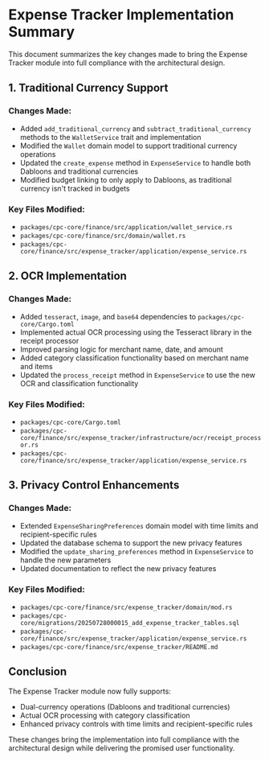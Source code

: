 # Expense Tracker Implementation Summary

This document summarizes the key changes made to bring the Expense Tracker module into full compliance with the architectural design.

## 1. Traditional Currency Support

### Changes Made:
- Added `add_traditional_currency` and `subtract_traditional_currency` methods to the `WalletService` trait and implementation
- Modified the `Wallet` domain model to support traditional currency operations
- Updated the `create_expense` method in `ExpenseService` to handle both Dabloons and traditional currencies
- Modified budget linking to only apply to Dabloons, as traditional currency isn't tracked in budgets

### Key Files Modified:
- `packages/cpc-core/finance/src/application/wallet_service.rs`
- `packages/cpc-core/finance/src/domain/wallet.rs`
- `packages/cpc-core/finance/src/expense_tracker/application/expense_service.rs`

## 2. OCR Implementation

### Changes Made:
- Added `tesseract`, `image`, and `base64` dependencies to `packages/cpc-core/Cargo.toml`
- Implemented actual OCR processing using the Tesseract library in the receipt processor
- Improved parsing logic for merchant name, date, and amount
- Added category classification functionality based on merchant name and items
- Updated the `process_receipt` method in `ExpenseService` to use the new OCR and classification functionality

### Key Files Modified:
- `packages/cpc-core/Cargo.toml`
- `packages/cpc-core/finance/src/expense_tracker/infrastructure/ocr/receipt_processor.rs`
- `packages/cpc-core/finance/src/expense_tracker/application/expense_service.rs`

## 3. Privacy Control Enhancements

### Changes Made:
- Extended `ExpenseSharingPreferences` domain model with time limits and recipient-specific rules
- Updated the database schema to support the new privacy features
- Modified the `update_sharing_preferences` method in `ExpenseService` to handle the new parameters
- Updated documentation to reflect the new privacy features

### Key Files Modified:
- `packages/cpc-core/finance/src/expense_tracker/domain/mod.rs`
- `packages/cpc-core/migrations/20250728000015_add_expense_tracker_tables.sql`
- `packages/cpc-core/finance/src/expense_tracker/application/expense_service.rs`
- `packages/cpc-core/finance/src/expense_tracker/README.md`

## Conclusion

The Expense Tracker module now fully supports:
- Dual-currency operations (Dabloons and traditional currencies)
- Actual OCR processing with category classification
- Enhanced privacy controls with time limits and recipient-specific rules

These changes bring the implementation into full compliance with the architectural design while delivering the promised user functionality.
